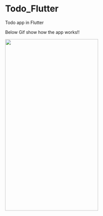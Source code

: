 # Todo_Flutter
Todo app in Flutter

Below Gif show how the app works!!

<img src="https://github.com/Upasana6/Todo_Flutter/blob/main/todoApp.GIF" width="300" height="550">
